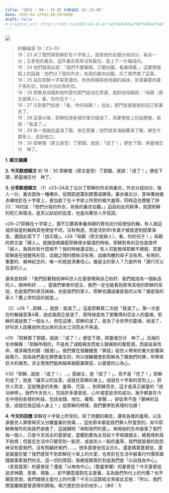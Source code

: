 ```yaml
---
title: "2022 – 04 – 15 QT 約翰福音 19：23~30"
date: 2025-04-12T02:20:39+0800
draft: false
# original_url: https://cmtc.tw/2022-04-15-qt-%e7%b4%84%e7%bf%b0%e7%a6%8f%e9%9f%b3-19%ef%bc%9a2330
---
```


![](/images/qt.jpg)
> 約翰福音 19：23\~30  
> 19：23 兵丁既然將耶穌釘在十字架上，就拿他的衣服分為四分，每兵一分；又拿他的裏衣，這件裏衣原來沒有縫兒，是上下一片織成的。  
> 19：24 他們就彼此說：「我們不要撕開，只要拈鬮，看誰得著。」這要應驗經上的話說：他們分了我的外衣，為我的裏衣拈鬮。兵丁果然做了這事。  
> 19：25 站在耶穌十字架旁邊的，有他母親與他母親的姊妹，並革羅罷的妻子馬利亞，和抹大拉的馬利亞。  
> 19：26 耶穌見母親和他所愛的那門徒站在旁邊，就對他母親說：「母親（原文是婦人），看，你的兒子！」  
> 19：27 又對那門徒說：「看，你的母親！」從此，那門徒就接她到自己家裏去了。  
> 19：28 這事以後，耶穌知道各樣的事已經成了，為要使經上的話應驗，就說：「我渴了。」  
> 19：29 有一個器皿盛滿了醋，放在那裏；他們就拿海絨蘸滿了醋，綁在牛膝草上，送到他口。  
> 19：30 耶穌嘗（原文是受）了那醋，就說：「成了！」便低下頭，將靈魂交付　神了。

**1. 經文誦讀**

**2.  今天默想經文**
約 19：30 耶穌嘗（原文是受）了那醋，就說：「成了！」便低下頭，將靈魂交付　神了。

**3. 分享默想經文**
（1）v23\~24兵丁瓜分了耶穌的外衣與裏衣，外衣分成四分，每人一分，裏衣因為一種襯衣，從頸部遮蓋到膝蓋或踝骨。裏衣被瓜分，意味著祂被赤裸地釘在十字架上，更加劇了在十字架上所受的極大羞辱。同時這也應驗了詩22：18的話：「他們分我的外衣，為我的裏衣拈鬮。」這話如此的精凖，見證耶穌的死亡與復活，是天父起初的旨意，也是向著世人作見證。

v26\~27耶穌在十字架上，還不忘要將奉養母親的責任託付給使徒約翰，有人說這或許就是約翰與其他使徒不同，沒有殉道，而是活到90多歲才被放逐到拔摩海島，還因此寫下了「啟示錄」。v26「母親（原文是婦人），看，你的兒子！」母親的原文是「婦人」，就跟迦南婚筵耶穌使水變酒的時候，耶穌對馬利亞也是直呼「婦人，我與你有什麼相干？我的時候還沒到。」有人可能覺得耶穌不禮貌，其實耶穌是在提醒馬利亞，血親之間的關係沒有用，血緣肉體的母子沒有用，有用的、重要的、被神紀念的，唯一的就是憑著信心。誰是主的家人？乃是所有「遵行天父旨意的人」。

康來昌牧師：「我們因著相信神叫世人在基督裡與自己和好，我們就成為一個新造的人，跟神和好……，當我們單單仰望主，我們一定也能看到原來其他的耶穌的信徒，也是我們的弟兄姊妹，也是我們的家人，耶穌也講過誰是我的父母？誰是我的家人？聽上帝的話的就是。」

（2）v28「…耶穌…，就說：我渴了。」這是耶穌第二次說「我渴了」，第一次是在約翰福音第4章，祂走路困乏就渴了，那時候是為了那撒瑪利亞女人的靈魂，耶穌的渴拯救了一個女人，但在這裡，耶穌的渴了，是為了全世界的靈魂，祂渴了，好叫世人因著祂所流出來的活水江河而永不再渴。

v30 「耶穌嘗了那醋，就說：『成了！』便低下頭，將靈魂交付　神了。」活潑的生命解釋：「耶穌所喝的，不是為了減輕痛苦而放入鎮痛劑的葡萄酒，而是延長性命，增添痛苦的醋（醋酒）」。我們實在很難體會「罪惡」給世人帶來的重大影響與殺傷力，因為我們是在罪孽裏生的，所以很難體會到耶穌為了贖我們的罪，所帶來巨大的痛苦。求主使我們能夠越來越厭棄罪惡，以基督的心為心。

V30「耶穌…就說：『成了！』…」感謝主，是「成了！」，而不是「完了！」耶穌的成了，就是「讓天父的旨意，成就在耶穌的身上，成就在十字架的苦刑上」，對世人而言，這是徹底的失敗、羞辱、咒詛…，對耶穌而言，這才是真正屬靈的「成功神學」。我們今天世人，包括許多基督徒，心中渴望追求的成功，幾乎都是在今生中得到各樣的利益，包括金錢、地位、權勢、掌聲…，卻從來不提「願神的旨意，成就在我這個人身上！」從耶穌的榜樣，我們要學到真理的功課！

**4. 今天的回應**
耶穌在十字架上所受的，除了肉體的痛苦，還有各樣的羞辱，以及承擔世人罪孽與天父分離靈裏的苦痛…，這些原本都是我們罪人所當受的，如今耶穌無條件的為我們承擔了，這就顯明「神對我們的愛」。神用祂的生命服事了我們每一個人，只是今天信主的基督徒，當聽到要為主背起十字架跟隨主，總覺得刺耳不耐煩；但是在生活中只要受到一點苦，或是別人一點的羞辱，我們就直覺的抱怨神沒有愛我們，沒有照顧好我們……。很多基督徒信主日久，還是媽寶基督徒，還是屬靈巨嬰？我們感受不到耶穌在十架上的大愛，也吝於在生活中服事付代價來跟隨服事愛我們的主。這一切的原因，我總是歸責於到底我們是「以自我為中心」（老我當家）的基督徒？還是「以神為中心」（聖靈掌權）的基督徒？今天基督徒追求神蹟、恩膏、現象…，卻不願意面對在主愛裏，主為我們所付上的代價？也不願意思想，我們跟隨主當付上的代價？今天以這節經文來彼此互勉：「所以，我們應當離開基督道理的開端，竭力進到完全的地步。」（來6：1）
